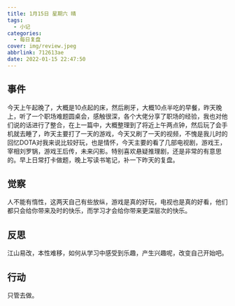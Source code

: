 ```yaml
---
title: 1月15日 星期六 晴
tags:
  - 小记
categories:
  - 每日复盘
cover: img/review.jpeg
abbrlink: 712613ae
date: 2022-01-15 22:47:50
---
```


## 事件

今天上午起晚了，大概是10点起的床，然后刷牙，大概10点半吃的早餐，昨天晚上，听了一个职场难题圆桌会，感触很深，各个大佬分享了职场的经验，我也对他们说的话进行了整合，在上一篇中，大概整理到了将近上午两点钟，然后玩了会手机就去睡了，昨天主要打了一天的游戏，今天又刷了一天的视频，不愧是我儿时的回忆DOTA对我来说比较好玩，也是情怀，今天主要的看了几部电视剧，游戏王，宰相刘罗锅，游戏王后传，未来闪影。特别喜欢悬疑推理剧，还是非常的有意思的。早上日常打卡做题，晚上写读书笔记，补一下昨天的复盘。

## 觉察

人不能有惰性，这两天自己有些放纵，游戏是真的好玩，电视也是真的好看，他们都只会给你带来及时的快乐，而学习才会给你带来更深层次的快乐。

## 反思

江山易改，本性难移，如何从学习中感受到乐趣，产生兴趣呢，改变自己开始吧。

## 行动

只管去做。